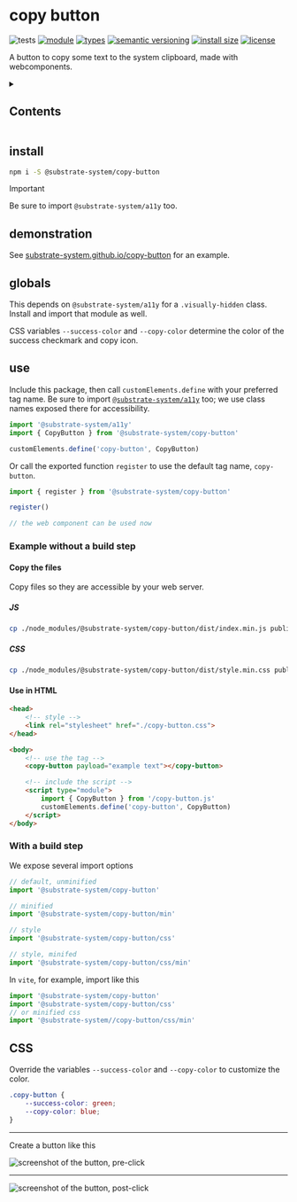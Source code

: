 # copy button
![tests](https://github.com/substrate-system/copy-button/actions/workflows/nodejs.yml/badge.svg)
[![module](https://img.shields.io/badge/module-ESM-blue?style=flat-square)](README.md)
[![types](https://img.shields.io/npm/types/@substrate-system/copy-button?style=flat-square)](./dist/index.d.ts)
[![semantic versioning](https://img.shields.io/badge/semver-2.0.0-blue?logo=semver&style=flat-square)](https://semver.org/)
[![install size](https://flat.badgen.net/packagephobia/install/@substrate-system/copy-button?cache-control=no-cache)](https://packagephobia.com/result?p=@substrate-system/copy-button)
[![license](https://img.shields.io/badge/license-Polyform_Non_Commercial-26bc71?style=flat-square)](LICENSE)


A button to copy some text to the system clipboard, made with webcomponents.

<details><summary><h2>Contents</h2></summary>

<!-- toc -->

- [install](#install)
- [demonstration](#demonstration)
- [globals](#globals)
- [use](#use)
  * [Example without a build step](#example-without-a-build-step)
  * [With a JS build step](#with-a-js-build-step)
- [CSS](#css-1)

<!-- tocstop -->

</details>


## install
```sh
npm i -S @substrate-system/copy-button
```

> [!IMPORTANT]  
> Be sure to import `@substrate-system/a11y` too.

## demonstration

See [substrate-system.github.io/copy-button](https://substrate-system.github.io/copy-button/) for an example.


## globals
This depends on `@substrate-system/a11y` for a `.visually-hidden` class. Install
and import that module as well.

CSS variables `--success-color` and `--copy-color` determine the color of the
success checkmark and copy icon.

## use
Include this package, then call `customElements.define` with your preferred tag
name. Be sure to import [`@substrate-system/a11y`](https://github.com/substrate-system/a11y) 
too; we use class names exposed there for accessibility.

```js
import '@substrate-system/a11y'
import { CopyButton } from '@substrate-system/copy-button'

customElements.define('copy-button', CopyButton)
```

Or call the exported function `register` to use the default tag name, `copy-button`.

```js
import { register } from '@substrate-system/copy-button'

register()

// the web component can be used now
```

### Example without a build step

#### Copy the files
Copy files so they are accessible by your web server.

##### JS
```sh
cp ./node_modules/@substrate-system/copy-button/dist/index.min.js public/copy-button.js
```

##### CSS
```sh
cp ./node_modules/@substrate-system/copy-button/dist/style.min.css public/copy-button.css
```

#### Use in HTML
```html
<head>
    <!-- style -->
    <link rel="stylesheet" href="./copy-button.css">
</head>

<body>
    <!-- use the tag -->
    <copy-button payload="example text"></copy-button>

    <!-- include the script -->
    <script type="module">
        import { CopyButton } from '/copy-button.js'
        customElements.define('copy-button', CopyButton)
    </script>
</body>
```

### With a build step
We expose several import options

```js
// default, unminified
import '@substrate-system/copy-button'

// minified
import '@substrate-system/copy-button/min'

// style
import '@substrate-system/copy-button/css'

// style, minifed
import '@substrate-system/copy-button/css/min'
```

In `vite`, for example, import like this

```js
import '@substrate-system/copy-button'
import '@substrate-system/copy-button/css'
// or minified css
import '@substrate-system//copy-button/css/min'
```

## CSS
Override the variables `--success-color` and `--copy-color` to customize the color.

```css
.copy-button {
    --success-color: green;
    --copy-color: blue;
}
```

--------------------------------------------------------

Create a button like this

![screenshot of the button, pre-click](image.png)

-------

![screenshot of the button, post-click](image-1.png)
